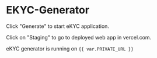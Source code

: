 # EKYC-Generator

Click "Generate" to start eKYC application.

Click on "Staging" to go to deployed web app in vercel.com.

eKYC generator is running on `{{ var.PRIVATE_URL }}`
